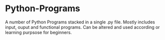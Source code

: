 # Python-Programs
A number of Python Programs stacked in a single .py file. Mostly includes input, ouput and functional programs. Can be altered and used according or learning purpsose for beginners.
